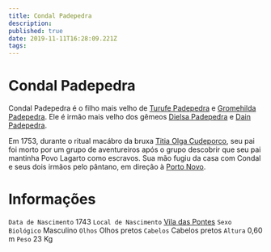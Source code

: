 ```yaml
---
title: Condal Padepedra
description: 
published: true
date: 2019-11-11T16:28:09.221Z
tags: 
---
```


<!-- SUBTITLE: Visão geral sobre Condal Padepedra -->

# Condal Padepedra
Condal Padepedra é o filho mais velho de [Turufe Padepedra](/individuos/turufe-padepedra#turufe-padepedra) e [Gromehilda Padepedra](/individuos/gromehilda-padepedra#gromehilda-padepedra). Ele é irmão mais velho dos gêmeos [Dielsa Padepedra](/individuos/dielsa-padepedra#dielsa-padepedra) e [Dain Padepedra](/individuos/dain-padepedra#dain-padepedra).

Em 1753, durante o ritual macábro da bruxa [Titia Olga Cudeporco](/individuos/titia-olga-cudeporco#titia-olga-cudeporco), seu pai foi morto por um grupo de aventureiros após o grupo descobrir que seu pai mantinha Povo Lagarto como escravos. Sua mão fugiu da casa com Condal e seus dois irmãos pelo pântano, em direção à [Porto Novo](/lugares/plano-material/drafeon/sudeste-de-drafeon/porto-novo#porto-novo).
# Informações
`Data de Nascimento` 1743 
`Local de Nascimento` [Vila das Pontes](/lugares/plano-material/drafeon/sudeste-de-drafeon/vila-das-pontes#vila-das-pontes)
`Sexo Biológico` Masculino
`Olhos` Olhos pretos
`Cabelos` Cabelos pretos
`Altura` 0,60 m
`Peso` 23 Kg



